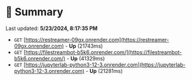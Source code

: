 # 📖 Summary
Last updated: **5/23/2024, 8:17:35 PM**

- `GET` [https://restreamer-09gx.onrender.com](https://restreamer-09gx.onrender.com) - **Up** (21743ms)
- `GET` [https://filestreambot-b5k6.onrender.com/](https://filestreambot-b5k6.onrender.com/) - **Up** (41329ms)
- `GET` [https://jupyterlab-python3-12-3.onrender.com](https://jupyterlab-python3-12-3.onrender.com) - **Up** (21281ms)
